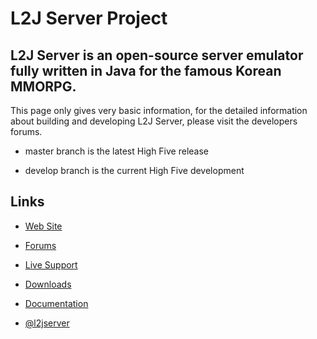 L2J Server Project
==============

L2J Server is an open-source server emulator fully written in Java for the famous Korean MMORPG.
--------------

This page only gives very basic information, for the detailed information about building and developing L2J Server, please visit the developers forums.

- master branch is the latest High Five release

- develop branch is the current High Five development

Links
--------------

- [Web Site](http://www.l2jserver.com)

- [Forums](http://www.l2jserver.com/forum/)

- [Live Support](https://gitter.im/L2J/L2J_Server)

- [Downloads](http://www.l2jserver.com/#downloads)

- [Documentation](https://bitbucket.org/l2jserver/l2j_server/wiki)

- [@l2jserver](https://twitter.com/l2jserver)
